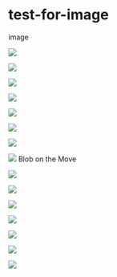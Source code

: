 # test-for-image

image


![](Topic%20Modelling%20Final.png)

![](Topic%20Modelling%20Trial%201.png)

![](Topic%20Modelling%20Trial%202.png)

![](Topic%20Modelling%20Trial%203%20-%20no%20numbers.png)

![](Topic%20Modelling%20Trial%204%20-%2010%20topics.png)

![](Topic%20Modelling%20Trial%205%20-%2012%20topics.png)

![](Network%20Analysis%20Trial%201%20The%20Blob.pn)


![](Network%20Analysis%20Trial%201%20-%20Blob%20on%20the%20Move.png)
Blob on the Move

![](Network%20Analysis%20Trial%203%20-%20Pointy%20Blob.png)

![](Network%20Analysis%20Trial%204%20-%20Getting%20Closer.png)

![](Network%20Analysis%20Trial%205%20-%20One%20Mode%20Graph.png)

![](Network%20Analysis%20Trial%206%20-%20Readable%20Graph.png)

![](Network%20Analysis%20Trial%207%20-%20Final%20Graph%20Option%201.png)

![](Network%20Analysis%20Trial%208%20-%20Final%20Graph%20Option%202.png)

![](Network%20Analysis%20Trial%209%20-%20Colour%20Weighting.png)
